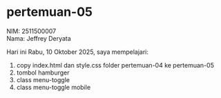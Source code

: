 # pertemuan-05
NIM: 2511500007<br>
Nama: Jeffrey Deryata

Hari ini Rabu, 10 Oktober 2025, saya mempelajari:
<ol>
    <li>copy index.html dan style.css folder pertemuan-04 ke pertemuan-05</li>
    <li>tombol hamburger</li>
    <li>class menu-toggle</li>
    <li>class menu-toggle mobile</li>

</ol>